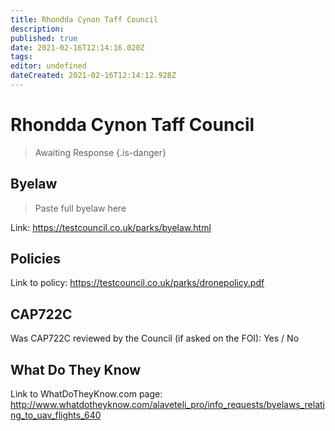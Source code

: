 ```yaml
---
title: Rhondda Cynon Taff Council
description: 
published: true
date: 2021-02-16T12:14:16.020Z
tags: 
editor: undefined
dateCreated: 2021-02-16T12:14:12.928Z
---
```


# Rhondda Cynon Taff Council
>  Awaiting Response
> {.is-danger}

## Byelaw
> Paste full byelaw here

Link:
https://testcouncil.co.uk/parks/byelaw.html

## Policies
Link to policy:
https://testcouncil.co.uk/parks/dronepolicy.pdf

## CAP722C

Was CAP722C reviewed by the Council (if asked on the FOI): Yes / No

## What Do They Know

Link to WhatDoTheyKnow.com page:
http://www.whatdotheyknow.com/alaveteli_pro/info_requests/byelaws_relating_to_uav_flights_640

